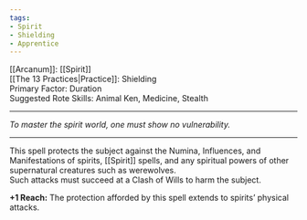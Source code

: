 ```yaml
---
tags:
- Spirit
- Shielding
- Apprentice
---
```


[[Arcanum]]: [[Spirit]]\
[[The 13 Practices|Practice]]: Shielding\
Primary Factor: Duration\
Suggested Rote Skills: Animal Ken, Medicine, Stealth

---

_To master the spirit world, one must show no vulnerability._

---

This spell protects the subject against the Numina, Influences, and Manifestations of spirits, [[Spirit]] spells, and any spiritual powers of other supernatural creatures such as werewolves.\
Such attacks must succeed at a Clash of Wills to harm the subject.

**+1 Reach:** The protection afforded by this spell extends to spirits’ physical attacks.